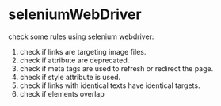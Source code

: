 # seleniumWebDriver
check some rules using selenium webdriver:
1. check if links are targeting image files.
2. check if attribute are deprecated.
3. check if meta tags are used to refresh or redirect the page.
4. check if style attribute is used.
5. check if links with identical texts have identical targets.
6. check if elements overlap
